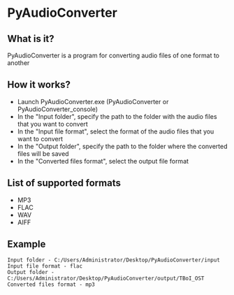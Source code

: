 # PyAudioConverter

## What is it?
PyAudioConverter is a program for converting audio files of one format to another

## How it works?
- Launch PyAudioConverter.exe (PyAudioConverter or PyAudioConverter_console)
- In the "Input folder", specify the path to the folder with the audio files that you want to convert
- In the "Input file format", select the format of the audio files that you want to convert
- In the "Output folder", specify the path to the folder where the converted files will be saved
- In the "Converted files format", select the output file format

## List of supported formats
- MP3 
- FLAC 
- WAV
- AIFF

## Example

```
Input folder - C:/Users/Administrator/Desktop/PyAudioConverter/input
Input file format - flac
Output folder - C:/Users/Administrator/Desktop/PyAudioConverter/output/TBoI_OST
Converted files format - mp3
```
